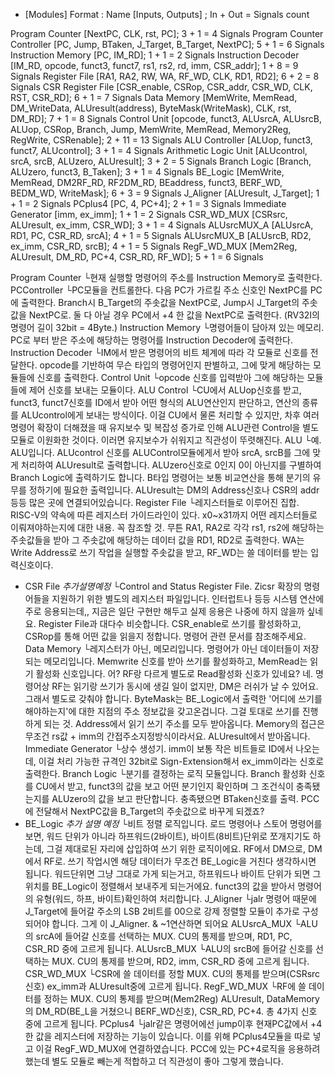 - [Modules]
Format : Name 				[Inputs, Outputs] ; 											In + Out = Signals count

Program Counter 			[NextPC, CLK, rst, PC];											3 + 1 = 4 Signals
Program Counter Controller 	[PC, Jump, BTaken, J_Target, B_Target, NextPC];					5 + 1 = 6 Signals
Instruction Memory			[PC, IM_RD];													1 + 1 = 2 Signals
Instruction Decoder			[IM_RD, opcode, funct3, funct7, rs1, rs2, rd, imm, CSR_addr];	1 + 8 = 9 Signals
Register File				[RA1, RA2, RW, WA, RF_WD, CLK, RD1, RD2];						6 + 2 = 8 Signals
CSR Register File			[CSR_enable, CSRop, CSR_addr, CSR_WD, CLK, RST, CSR_RD];		6 + 1 = 7 Signals
Data Memory					[MemWrite, MemRead, DM_WriteData, ALUresult(address),
							ByteMask(WriteMask), CLK, rst, DM_RD];							7 + 1 = 8 Signals
Control Unit				[opcode, funct3, ALUsrcA, ALUsrcB, ALUop, CSRop, Branch, 
							Jump, MemWrite, MemRead, Memory2Reg, RegWrite, CSRenable];		2 + 11 = 13 Signals
ALU Controller				[ALUop, funct3, funct7, ALUcontrol];							3 + 1 = 4 Signals
Arithmetic Logic Unit		[ALUcontrol, srcA, srcB, ALUzero, ALUresult];					3 + 2 = 5 Signals
Branch Logic				[Branch, ALUzero, funct3, B_Taken];								3 + 1 = 4 Signals
BE_Logic					[MemWrite, MemRead, DM2RF_RD, RF2DM_RD, BEaddress, funct3, 
							BERF_WD, BEDM_WD, WriteMask];									6 + 3 = 9 Signals
J_Aligner					[ALUresult, J_Target];											1 + 1 = 2 Signals
PCplus4						[PC, 4, PC+4];													2 + 1 = 3 Signals
Immediate Generator			[imm, ex_imm];													1 + 1 = 2 Signals
CSR_WD_MUX					[CSRsrc, ALUresult, ex_imm, CSR_WD];							3 + 1 = 4 Signals
ALUsrcMUX_A					[ALUsrcA, RD1, PC, CSR_RD, srcA];								4 + 1 = 5 Signals
ALUsrcMUX_B					[ALUsrcB, RD2, ex_imm, CSR_RD, srcB];							4 + 1 = 5 Signals
RegF_WD_MUX					[Mem2Reg, ALUresult, DM_RD, PC+4, CSR_RD, RF_WD];				5 + 1 = 6 Signals


Program Counter
└현재 실행할 명령어의 주소를 Instruction Memory로 출력한다.
PCController
└PC모듈을 컨트롤한다. 다음 PC가 가르킬 주소 신호인 NextPC를 PC에 출력한다.
 Branch시 B_Target의 주솟값을 NextPC로, Jump시 J_Target의 주솟값을 NextPC로.
 둘 다 아닐 경우 PC에서 +4 한 값을 NextPC로 출력한다.
 (RV32I의 명령어 길이 32bit = 4Byte.)
Instruction Memory
└명령어들이 담아져 있는 메모리. PC로 부터 받은 주소에 해당하는 명령어를
 Instruction Decoder에 출력한다. 
Instruction Decoder
└IM에서 받은 명령어의 비트 체계에 따라 각 모듈로 신호를 전달한다.
 opcode를 기반하여 무슨 타입의 명령어인지 판별하고, 그에 맞게 해당하는 모듈들에 신호를 출력한다.
Control Unit
└opcode 신호를 입력받아 그에 해당하는 모듈들에 제어 신호를 보내는 모듈이다.
ALU Control
└CU에서 ALUop신호를 받고, funct3, funct7신호를 ID에서 받아 어떤 형식의 ALU연산인지 판단하고,
 연산의 종류를 ALUcontrol에게 보내는 방식이다. 이걸 CU에서 물론 처리할 수 있지만,
 차후 여러 명령어 확장이 더해졌을 때 유지보수 및 복잡성 증가로 인해 ALU관련 Control을 별도 모듈로 이원화한 것이다. 
 이러면 유지보수가 쉬워지고 직관성이 뚜렷해진다.
ALU
└예. ALU입니다. ALUcontrol 신호를 ALUControl모듈에게서 받아 srcA, srcB를 그에 맞게 처리하여 ALUresult로 출력합니다. 
 ALUzero신호로 0인지 0이 아닌지를 구별하여 Branch Logic에 출력하기도 합니다.
 B타입 명령어는 보통 비교연산을 통해 분기의 유무를 정하기에 필요한 출력입니다.
 ALUresult는 DM의 Address신호나 CSR의 addr 등등 많은 곳에 연결되어있습니다.
Register File
└레지스터들로 이루어진 집합. RISC-V의 약속에 따른 레지스터 가이드라인이 있다.
 x0~x31까지 어떤 레지스터들로 이뤄져야하는지에 대한 내용. 꼭 참조할 것.
 무튼 RA1, RA2로 각각 rs1, rs2에 해당하는 주솟값들을 받아 그 주솟값에 해당하는
 데이터 값을 RD1, RD2로 출력한다.
 WA는 Write Address로 쓰기 작업을 실행할 주솟값을 받고, RF_WD는 쓸 데이터를
 받는 입력신호이다.
- CSR File *추가설명예정*
└Control and Status Register File. Zicsr 확장의 명령어들을 지원하기 위한 별도의 레지스터 파일입니다.
 인터럽트나 등등 시스템 연산에 주로 응용되는데,, 지금은 일단 구현만 해두고 실제 응용은 나중에 하지 않을까 싶네요. 
 Register File과 대다수 비슷합니다. CSR_enable로 쓰기를 활성화하고, CSRop를 통해
 어떤 값을 읽을지 정합니다. 명령어 관련 문서를 참조해주세요.
Data Memory
└레지스터가 아닌, 메모리입니다. 명령어가 아닌 데이터들이 저장되는 메모리입니다. 
 Memwrite 신호를 받아 쓰기를 활성화하고, MemRead는 읽기 활성화 신호입니다. 어? RF랑 다르게 별도로 Read활성화 신호가 있네요?
 네. 명령어상 RF는 읽기랑 쓰기가 동시에 생길 일이 없지만, DM은 러쉬가 날 수 있어요. 그래서 별도로 갖춰야 합니다. 
 ByteMask는 BE_Logic에서 출력한 '어디에 쓰기를 해야하는지'에 대한 지점의 주소 정보값을 갖고온겁니다.
 그걸 토대로 쓰기를 진행하게 되는 것. Address에서 읽기 쓰기 주소를 모두 받아옵니다.
 Memory의 접근은 무조건 rs값 + imm의 간접주소지정방식이라서요. ALUresult에서 받아옵니다. 
Immediate Generator
└상수 생성기. imm이 보통 작은 비트들로 ID에서 나오는데, 이걸 처리 가능한 규격인
 32bit로 Sign-Extension해서 ex_imm이라는 신호로 출력한다. 
Branch Logic
└분기를 결정하는 로직 모듈입니다. 
 Branch 활성화 신호를 CU에서 받고, funct3의 값을 보고 어떤 분기인지 확인하며
 그 조건식이 충족됐는지를 ALUzero의 값을 보고 판단합니다. 충족됐으면 BTaken신호를 출력.
 PCC에 전달해서 NextPC값을 B_Target의 주솟값으로 바꾸게 되겠죠?
- BE_Logic *추가 설명 예정*
└비트 정렬 로직입니다. 로드 명령어나 스토어 명령어를 보면, 워드 단위가 아니라
 하프워드(2바이트), 바이트(8비트)단위로 쪼개지기도 하는데, 그걸 제대로된 자리에 삽입하여 쓰기 위한 로직이에요.
 RF에서 DM으로, DM에서 RF로. 쓰기 작업시엔 해당 데이터가 무조건 BE_Logic을 거친다 생각하시면 됩니다.
 워드단위면 그냥 그대로 가게 되는거고, 하프워드나 바이트 단위가 되면 그 위치를 BE_Logic이 정렬해서 보내주게 되는거에요.
 funct3의 값을 받아서 명령어의 유형(워드, 하프, 바이트)확인하여 처리합니다.
J_Aligner
└jalr 명령어 때문에 J_Target에 들어갈 주소의 LSB 2비트를 00으로 강제 정렬할 모듈이 추가로 구성되어야 합니다.
 그게 이 J_Aligner. & ~1연산하면 되어요
ALUsrcA_MUX
└ALU의 srcA에 들어갈 신호를 선택하는 MUX. CU의 통제를 받으며, 
 RD1, PC, CSR_RD 중에 고르게 됩니다.
ALUsrcB_MUX
└ALU의 srcB에 들어갈 신호를 선택하는 MUX. CU의 통제를 받으며, 
 RD2, imm, CSR_RD 중에 고르게 됩니다.
CSR_WD_MUX
└CSR에 쓸 데이터를 정할 MUX. CU의 통제를 받으며(CSRsrc 신호)
 ex_imm과 ALUresult중에 고르게 됩니다.
RegF_WD_MUX
└RF에 쓸 데이터를 정하는 MUX. CU의 통제를 받으며(Mem2Reg)
 ALUresult, DataMemory의 DM_RD(BE_L을 거쳤으니 BERF_WD신호), CSR_RD, PC+4.
 총 4가지 신호 중에 고르게 됩니다. 
PCplus4
└jalr같은 명령어에선 jump이후 현재PC값에서 +4한 값을 레지스터에 저장하는 기능이 있습니다. 
 이를 위해 PCplus4모듈을 따로 넣고 이걸 RegF_WD_MUX에 연결하였습니다.
 PCC에 있는 PC+4로직을 응용하려 했는데 별도 모듈로 빼는게 적합하고 더 직관성이 좋아 그렇게 했습니다. 
